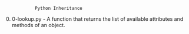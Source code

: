 				Python Inheritance
0. 0-lookup.py - A function that returns the list of available attributes and methods of an object.

